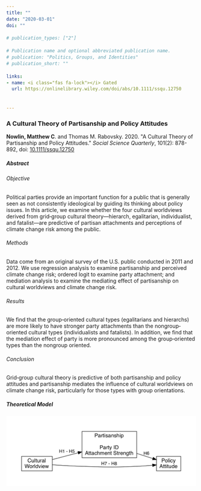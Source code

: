 ```yaml
---
title: ""
date: "2020-03-01"
doi: ""

# publication_types: ["2"]

# Publication name and optional abbreviated publication name.
# publication: "Politics, Groups, and Identities"
# publication_short: ""

links:
- name: <i class="fas fa-lock"></i> Gated
  url: https://onlinelibrary.wiley.com/doi/abs/10.1111/ssqu.12750


---
```


### A Cultural Theory of Partisanship and Policy Attitudes

**Nowlin, Matthew C**. and Thomas M. Rabovsky. 2020. "A Cultural Theory of Partisanship and Policy Attitudes." _Social Science Quarterly_, 101(2): 878-892, doi: <a href="https://onlinelibrary.wiley.com/doi/abs/10.1111/ssqu.12750" itemprop="url">10.1111/ssqu.12750</span></a> 

##### Abstract 

###### Objective 
Political parties provide an important function for a public that is generally seen as not consistently ideological by guiding its thinking about policy issues. In this article, we examine whether the four cultural worldviews derived from grid‐group cultural theory—hierarch, egalitarian, individualist, and fatalist—are predictive of partisan attachments and perceptions of climate change risk among the public.

###### Methods
Data come from an original survey of the U.S. public conducted in 2011 and 2012. We use regression analysis to examine partisanship and perceived climate change risk; ordered logit to examine party attachment; and mediation analysis to examine the mediating effect of partisanship on cultural worldviews and climate change risk.

###### Results
We find that the group‐oriented cultural types (egalitarians and hierarchs) are more likely to have stronger party attachments than the nongroup‐oriented cultural types (individualists and fatalists). In addition, we find that the mediation effect of party is more pronounced among the group‐oriented types than the nongroup oriented.

###### Conclusion
Grid‐group cultural theory is predictive of both partisanship and policy attitudes and partisanship mediates the influence of cultural worldviews on climate change risk, particularly for those types with group orientations.

##### Theoretical Model 

![](fig1.jpg)

<!-- <img style="verical-align:middle; width:600px;height:300px" src="fig1.jpg"> --> 

<!-- <img style="verical-align:middle; width:75px;height:100px" src="ssq.png"> -->





